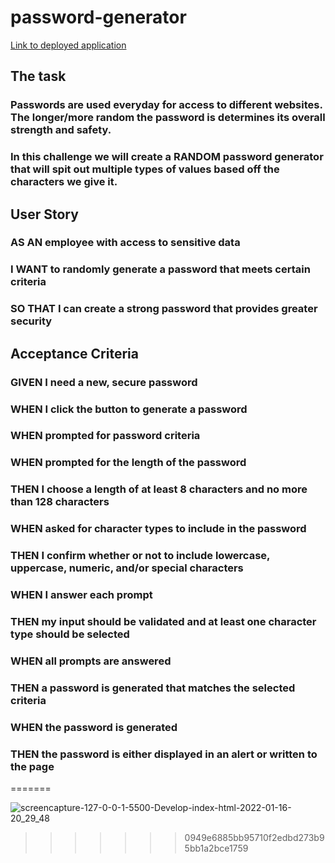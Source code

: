 
# password-generator

[Link to deployed application](https://skronkie.github.io/password-generator/)

## The task

### Passwords are used everyday for access to different websites. The longer/more random the password is determines its overall strength and safety.

### In this challenge we will create a RANDOM password generator that will spit out multiple types of values based off the characters we give it.

## User Story

### AS AN employee with access to sensitive data

### I WANT to randomly generate a password that meets certain criteria

### SO THAT I can create a strong password that provides greater security

## Acceptance Criteria

### GIVEN I need a new, secure password

### WHEN I click the button to generate a password

### WHEN prompted for password criteria

### WHEN prompted for the length of the password

### THEN I choose a length of at least 8 characters and no more than 128 characters

### WHEN asked for character types to include in the password

### THEN I confirm whether or not to include lowercase, uppercase, numeric, and/or special characters

### WHEN I answer each prompt

### THEN my input should be validated and at least one character type should be selected

### WHEN all prompts are answered

### THEN a password is generated that matches the selected criteria

### WHEN the password is generated

### THEN the password is either displayed in an alert or written to the page
=======

![screencapture-127-0-0-1-5500-Develop-index-html-2022-01-16-20_29_48](https://user-images.githubusercontent.com/95703604/149696266-7b0afbca-81b4-47df-a533-71bff6a2fca4.png)
>>>>>>> 0949e6885bb95710f2edbd273b95bb1a2bce1759
